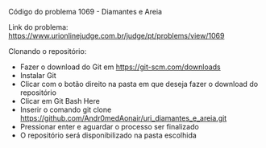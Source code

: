 Código do problema 1069 - Diamantes e Areia

Link do problema: https://www.urionlinejudge.com.br/judge/pt/problems/view/1069

Clonando o repositório:

- Fazer o download do Git em https://git-scm.com/downloads
- Instalar Git
- Clicar com o botão direito na pasta em que deseja fazer o download do repositório
- Clicar em Git Bash Here
- Inserir o comando git clone https://github.com/Andr0medAonair/uri_diamantes_e_areia.git
- Pressionar enter e aguardar o processo ser finalizado
- O repositório será disponibilizado na pasta escolhida
